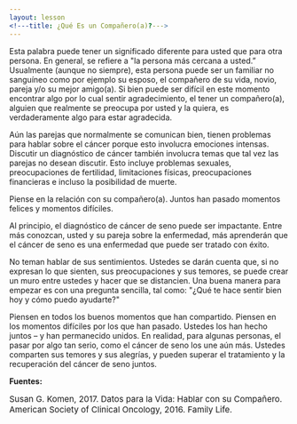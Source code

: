 ```yaml
---
layout: lesson
<!---title: ¿Qué Es un Compañero(a)?--->
---
```


Esta palabra puede tener un significado diferente para usted que para otra persona. En general, se 
refiere a "la persona más cercana a usted.” Usualmente (aunque no siempre), esta persona puede ser un familiar no sanguíneo como por ejemplo su esposo, el compañero de su vida, novio, pareja y/o su mejor amigo(a). Si bien puede ser difícil en este momento encontrar algo por lo cual sentir agradecimiento, el tener un compañero(a), alguien que realmente se preocupa por usted y la quiera, es verdaderamente algo para estar agradecida.

Aún las parejas que normalmente se comunican bien, tienen problemas para hablar sobre el cáncer porque esto involucra emociones intensas. Discutir un diagnóstico de cáncer también involucra temas que tal vez las parejas no desean discutir. Esto incluye problemas sexuales, preocupaciones de fertilidad, limitaciones físicas, preocupaciones financieras e incluso la posibilidad de muerte.

Piense en la relación con su compañero(a). Juntos han pasado momentos felices y momentos difíciles. 

Al principio, el diagnóstico de cáncer de seno puede ser impactante. Entre más conozcan, usted y su 	pareja sobre la enfermedad, más aprenderán que el cáncer de seno es una enfermedad que puede ser 	tratado con éxito.
	
No teman hablar de sus sentimientos. Ustedes se darán cuenta que, si no expresan lo que sienten, sus preocupaciones y sus temores, se puede crear un muro entre ustedes y hacer que se distancien. Una buena manera para empezar es con una pregunta sencilla, tal como: "¿Qué te hace sentir bien hoy y cómo puedo ayudarte?"

Piensen en todos los buenos momentos que han compartido. Piensen en los momentos difíciles por los que han pasado. Ustedes los han hecho juntos – y han permanecido unidos. En realidad, para algunas personas, el pasar por algo tan serio, como el cáncer de seno los une aún más. Ustedes comparten sus temores y sus alegrías, y pueden superar el tratamiento y la recuperación del cáncer de seno juntos.


**Fuentes:**

<span style="font-size:15px;">Susan G. Komen, 2017. Datos para la Vida: Hablar con su Compañero.</span>
<span style="font-size:15px;">American Society of Clinical Oncology, 2016. Family Life.</span>

